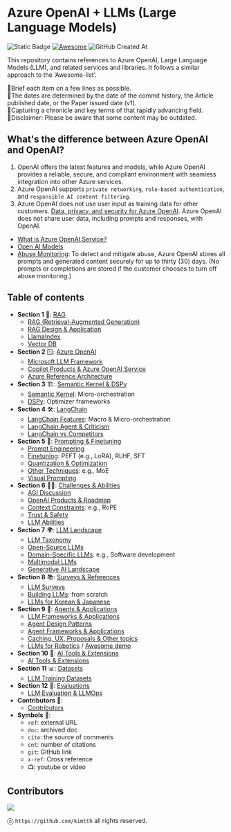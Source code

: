 # Azure OpenAI + LLMs (Large Language Models) 

![Static Badge](https://img.shields.io/badge/llm-azure_openai-blue?style=flat-square) <a href="https://awesome.re"><img src="https://awesome.re/badge-flat2.svg" alt="Awesome"></a> ![GitHub Created At](https://img.shields.io/github/created-at/kimtth/awesome-azure-openai-llm?style=flat-square)

This repository contains references to Azure OpenAI, Large Language Models (LLM), and related services and libraries. It follows a similar approach to the ‘Awesome-list’.

🔹Brief each item on a few lines as possible. <br/>
🔹The dates are determined by the date of the commit history, the Article published date, or the Paper issued date (v1). <br/>
🔹Capturing a chronicle and key terms of that rapidly advancing field. <br/>
🔹Disclaimer: Please be aware that some content may be outdated.

## What's the difference between Azure OpenAI and OpenAI?

1. OpenAI offers the latest features and models, while Azure OpenAI provides a reliable, secure, and compliant environment with seamless integration into other Azure services.
2. Azure OpenAI supports `private networking`, `role-based authentication`, and `responsible AI content filtering`.
3. Azure OpenAI does not use user input as training data for other customers. [Data, privacy, and security for Azure OpenAI](https://learn.microsoft.com/en-us/legal/cognitive-services/openai/data-privacy). Azure OpenAI does not share user data, including prompts and responses, with OpenAI.

- [What is Azure OpenAI Service?](https://learn.microsoft.com/en-us/azure/cognitive-services/openai/overview)
- [Open AI Models](https://platform.openai.com/docs/models)
- [Abuse Monitoring](https://learn.microsoft.com/en-us/legal/cognitive-services/openai/data-privacy): To detect and mitigate abuse, Azure OpenAI stores all prompts and generated content securely for up to thirty (30) days. (No prompts or completions are stored if the customer chooses to turn off abuse monitoring.)

## Table of contents

- **Section 1** 🎯: [RAG](section/rag.md/#section-1-rag-llamaindex-and-vector-storage)
  - [RAG (Retrieval-Augmented Generation)](section/rag.md/#what-is-the-rag-retrieval-augmented-generation)
  - [RAG Design & Application](section/rag.md/#advanced-rag)
  - [LlamaIndex](section/rag.md/#llamaindex)
  - [Vector DB](section/rag.md/#vector-database-comparison)
- **Section 2** 🪟: [Azure OpenAI](section/aoai.md/#section-2--azure-openai-and-reference-architecture)
  - [Microsoft LLM Framework](section/aoai.md/#microsoft-azure-openai-relevant-llm-framework)
  - [Copilot Products & Azure OpenAI Service](section/aoai.md/#copilot-products)
  - [Azure Reference Architecture](section/aoai.md/#azure-reference-architectures)
- **Section 3** 🏗️: [Semantic Kernel & DSPy](section/sk_dspy.md/#section-3--microsoft-semantic-kernel-and-stanford-nlp-dspy)
  - [Semantic Kernel](section/sk_dspy.md/#semantic-kernel): Micro-orchestration
  - [DSPy](section/sk_dspy.md/#dspy): Optimizer frameworks
- **Section 4** 🛠️: [LangChain](section/langchain.md/#section-4--langchain-features-usage-and-comparisons)
  - [LangChain Features](section/langchain.md/#langchain-feature-matrix--cheetsheet): Macro & Micro-orchestration
  - [LangChain Agent & Criticism](section/langchain.md/#langchain-chain-type-chains--summarizer)
  - [LangChain vs Competitors](section/langchain.md/#langchain-vs-competitors)
- **Section 5** 🧠: [Prompting & Finetuning](section/prompt_ft.md/#section-5-prompt-engineering-finetuning-and-visual-prompts)
  - [Prompt Engineering](section/prompt_ft.md/#prompt-engineering)
  - [Finetuning](section/prompt_ft.md/#finetuning): PEFT (e.g., LoRA), RLHF, SFT
  - [Quantization & Optimization](section/prompt_ft.md/#quantization-techniques)
  - [Other Techniques](section/prompt_ft.md/#other-techniques-and-llm-patterns): e.g., MoE
  - [Visual Prompting](section/prompt_ft.md/#visual-prompting--visual-grounding)
- **Section 6** 🏄‍♂️: [Challenges & Abilities](section/chab.md/#section-6--large-language-model-challenges-and-solutions)
  - [AGI Discussion](section/chab.md/#agi-discussion)
  - [OpenAI Products & Roadmap](section/chab.md/#openais-roadmap-and-products)
  - [Context Constraints](section/chab.md/#context-constraints): e.g., RoPE
  - [Trust & Safety](section/chab.md/#trustworthy-safe-and-secure-llm)
  - [LLM Abilities](section/chab.md/#large-language-model-is-abilities)
- **Section 7** 🌍: [LLM Landscape](section/llm.md/#section-7--large-language-model-landscape)
  - [LLM Taxonomy](section/llm.md/#large-language-models-in-2023)
  - [Open-Source LLMs](section/llm.md/#open-source-large-language-models)
  - [Domain-Specific LLMs](section/llm.md/#llm-for-domain-specific): e.g., Software development
  - [Multimodal LLMs](section/llm.md/#mllm-multimodal-large-language-model)
  - [Generative AI Landscape](section/llm.md/#generative-ai-landscape)
- **Section 8** 📚: [Surveys & References](section/survey_ref.md/#section-8-survey-and-reference)
  - [LLM Surveys](section/survey_ref.md/#survey-on-large-language-models)
  - [Building LLMs](section/survey_ref.md/#build-an-llms-from-scratch-picogpt-and-lit-gpt): from scratch
  - [LLMs for Korean & Japanese](section/survey_ref.md/#llm-materials-for-east-asian-languages)
- **Section 9** 🤖: [Agents & Applications](section/agent_app.md/#section-9-applications-and-frameworks)
  - [LLM Frameworks & Applications](section/agent_app.md/#applications-frameworks-and-user-interface-uiux)
  - [Agent Design Patterns](section/agent_app.md/#agent-design-patterns)
  - [Agent Frameworks & Applications](section/agent_app.md/#agent-framework)
  - [Caching, UX, Proposals & Other topics](section/agent_app.md/#caching)
  - [LLMs for Robotics](section/agent_app.md/#llm-for-robotics-bridging-ai-and-robotics) / [Awesome demo](section/agent_app.md/#awesome-demo)
- **Section 10** 🧰: [AI Tools & Extensions](section/ai_tool.md/#section-10-general-ai-tools-and-extensions)
  - [AI Tools & Extensions](section/ai_tool.md/#section-10-general-ai-tools-and-extensions)
- **Section 11** 📊: [Datasets](section/dataset.md/#section-11-datasets-for-llm-training)
  - [LLM Training Datasets](section/dataset.md/#section-11-datasets-for-llm-training)
- **Section 12** 📝: [Evaluations](section/eval.md/#section-12-evaluating-large-language-models--llmops)
  - [LLM Evaluation & LLMOps](section/eval.md/#section-12-evaluating-large-language-models--llmops)
- **Contributors** 👀: 
  - [Contributors](#contributors)
- **Symbols** 🔑:
  - `ref`: external URL
  - `doc`: archived doc
  - `cite`: the source of comments
  - `cnt`: number of citations
  - `git`: GitHub link
  - `x-ref`: Cross reference
  - 📺: youtube or video

## **Contributors**

<a href="https://github.com/kimtth/awesome-azure-openai-llm/graphs/contributors">
  <img src="https://contrib.rocks/image?repo=kimtth/awesome-azure-openai-llm" />
</a>

ⓒ `https://github.com/kimtth` all rights reserved.